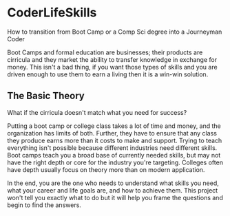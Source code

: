 # CoderLifeSkills

How to transition from Boot Camp or a Comp Sci degree into a Journeyman Coder


Boot Camps and formal education are businesses; their products are cirricula
and they market the ability to transfer knowledge in exchange for money. This 
isn't a bad thing, if you want those types of skills and you are driven enough
to use them to earn a living then it is a win-win solution.

## The Basic Theory

What if the cirricula doesn't match what you need for success? 

Putting a boot camp or college class takes a lot of time and money, and the 
organization has limits of both. Further, they have to ensure that any class 
they produce earns more than it costs to make and support. Trying to teach
everything isn't possible because different industries need different skills.
Boot camps teach you a broad base of currently needed skills, but may not have
the right depth or core for the industry you're targeting. Colleges often have 
depth usually focus on theory more than on modern application.

In the end, you are the one who needs to understand what skills you need, what
your career and life goals are, and how to achieve them. This project won't
tell you exactly what to do but it will help you frame the questions and begin
to find the answers.





